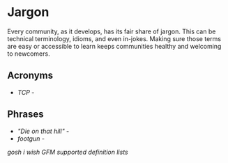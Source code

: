 # Jargon



Every community, as it develops, has its fair share of jargon. This can be technical terminology, idioms, and even in-jokes. Making sure those terms are easy or accessible to learn keeps communities healthy and welcoming to newcomers.



## Acronyms

- _TCP_ - 



## Phrases

- _"Die on that hill"_ - 
- _footgun_ - 





_gosh i wish GFM supported definition lists_